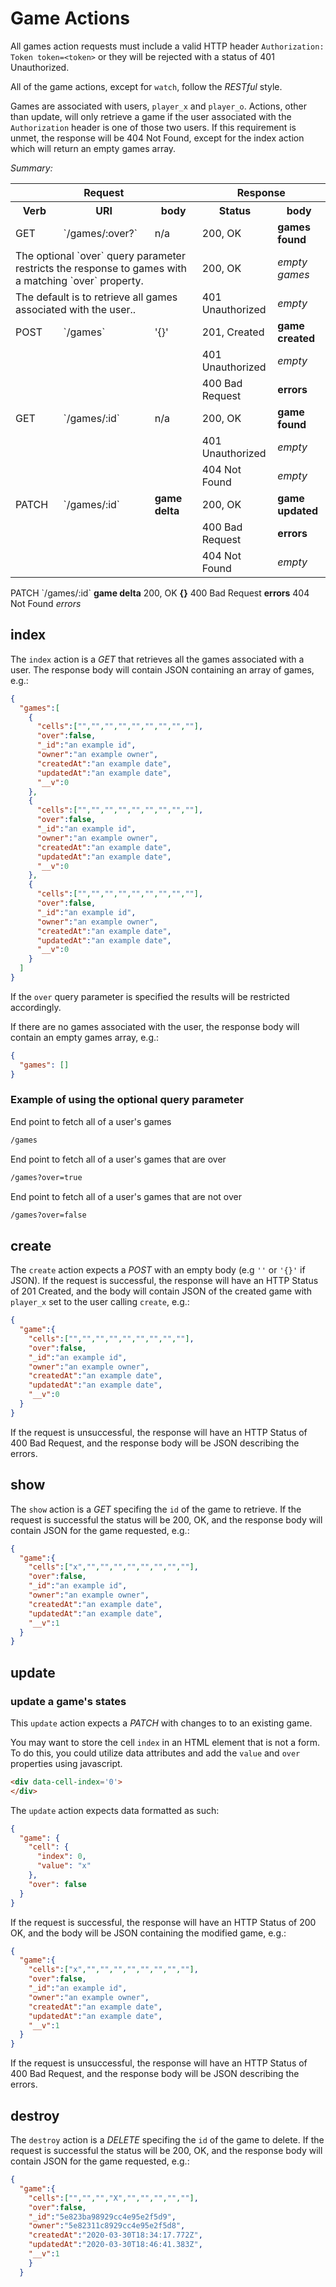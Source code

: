# Game Actions

All games action requests must include a valid HTTP header `Authorization:
Token token=<token>` or they will be rejected with a status of 401 Unauthorized.

All of the game actions, except for `watch`, follow the *RESTful* style.

Games are associated with users, `player_x` and `player_o`. Actions, other than
update, will only retrieve a game if the user associated with the
`Authorization` header is one of those two users. If this requirement is unmet,
the response will be 404 Not Found, except for the index action which will
return an empty games array.

*Summary:*

<table>
<tr>
  <th colspan="3">Request</th>
  <th colspan="2">Response</th>
</tr>
<tr>
  <th>Verb</th>
  <th>URI</th>
  <th>body</th>
  <th>Status</th>
  <th>body</th>
</tr>
<tr>
<td>GET</td>
<td>`/games/:over?`</td>
<td>n/a</td>
<td>200, OK</td>
<td><strong>games found</strong></td>
</tr>
<tr>
  <td colspan="3">
  The optional `over` query parameter restricts the response to games with a
   matching `over` property.
  </td>
  <td>200, OK</td>
  <td><em>empty games</em></td>
</tr>
<tr>
  <td colspan="3">
  The default is to retrieve all games associated with the user..
  </td>
  <td>401 Unauthorized</td>
  <td><em>empty</em></td>
</tr>
<tr>
<td>POST</td>
<td>`/games`</td>
<td>'{}'</td>
<td>201, Created</td>
<td><strong>game created</strong></td>
</tr>
<tr>
  <td colspan="3">
  </td>
  <td>401 Unauthorized</td>
  <td><em>empty</em></td>
</tr>
<tr>
  <td colspan="3">
  </td>
  <td>400 Bad Request</td>
  <td><strong>errors</strong></td>
</tr>
<tr>
<td>GET</td>
<td>`/games/:id`</td>
<td>n/a</td>
<td>200, OK</td>
<td><strong>game found</strong</td>
</tr>
<tr>
  <td colspan="3">
  </td>
  <td>401 Unauthorized</td>
  <td><em>empty</em></td>
</tr>
<tr>
  <td colspan="3">
  </td>
  <td>404 Not Found</td>
  <td><em>empty</em></td>
</tr>
<tr>
<td>PATCH</td>
<td>`/games/:id`</td>
<td><strong>game delta</strong></td>
<td>200, OK</td>
<td><strong>game updated</strong></td>
</tr>
<tr>
  <td colspan="3"></td>
  <td>400 Bad Request</td>
  <td><strong>errors</strong></td>
</tr>
<tr>
  <td colspan="3"></td>
  <td>404 Not Found</td>
  <td><em>empty</em></td>
</tr>
</table>
<td>PATCH</td>
<td>`/games/:id`</td>
<td><strong>game delta</strong></td>
<td>200, OK</td>
<td><strong>{}</strong></td>
</tr>
<tr>
  <td colspan="3"></td>
  <td>400 Bad Request</td>
  <td><strong>errors</strong></td>
</tr>
<tr>
  <td colspan="3"></td>
  <td>404 Not Found</td>
  <td><em>errors</em></td>
</tr>
</table>

## index

The `index` action is a *GET* that retrieves all the games associated with a
user. The response body will contain JSON containing an array of games, e.g.:

```json
{
  "games":[
    {
      "cells":["","","","","","","","",""],
      "over":false,
      "_id":"an example id",
      "owner":"an example owner",
      "createdAt":"an example date",
      "updatedAt":"an example date",
      "__v":0
    },
    {
      "cells":["","","","","","","","",""],
      "over":false,
      "_id":"an example id",
      "owner":"an example owner",
      "createdAt":"an example date",
      "updatedAt":"an example date",
      "__v":0
    },
    {
      "cells":["","","","","","","","",""],
      "over":false,
      "_id":"an example id",
      "owner":"an example owner",
      "createdAt":"an example date",
      "updatedAt":"an example date",
      "__v":0
    }
  ]
}
```

If the `over` query parameter is specified the results will be restricted
 accordingly.

If there are no games associated with the user, the response body will contain
 an empty games array, e.g.:

```json
{
  "games": []
}
```

### Example of using the optional query parameter

End point to fetch all of a user's games

```md
/games
```

End point to fetch all of a user's games that are over

```md
/games?over=true
```

End point to fetch all of a user's games that are not over

```md
/games?over=false
```

## create

The `create` action expects a *POST* with an empty body (e.g `''` or `'{}'` if
JSON). If the request is successful, the response will have an HTTP Status of
201 Created, and the body will contain JSON of the created game with `player_x`
set to the user calling `create`, e.g.:

```json
{
  "game":{
    "cells":["","","","","","","","",""],
    "over":false,
    "_id":"an example id",
    "owner":"an example owner",
    "createdAt":"an example date",
    "updatedAt":"an example date",
    "__v":0
  }
}
```

If the request is unsuccessful, the response will have an HTTP Status of 400 Bad
 Request, and the response body will be JSON describing the errors.

## show

The `show` action is a *GET* specifing the `id` of the game to retrieve. If the
request is successful the status will be 200, OK, and the response body will
contain JSON for the game requested, e.g.:

```json
{
  "game":{
    "cells":["x","","","","","","","",""],
    "over":false,
    "_id":"an example id",
    "owner":"an example owner",
    "createdAt":"an example date",
    "updatedAt":"an example date",
    "__v":1
  }
}

```

## update

### update a game's states

This `update` action expects a *PATCH* with changes to to an existing game.

You may want to store the cell `index` in an HTML element that is not a form.
To do this, you could utilize data attributes and add the `value` and `over`
properties using javascript.

```html
<div data-cell-index='0'>
</div>
```

The `update` action expects data formatted as such:

```json
{
  "game": {
    "cell": {
      "index": 0,
      "value": "x"
    },
    "over": false
  }
}
```

If the request is successful, the response will have an HTTP Status of 200 OK,
and the body will be JSON containing the modified game, e.g.:

```json
{
  "game":{
    "cells":["x","","","","","","","",""],
    "over":false,
    "_id":"an example id",
    "owner":"an example owner",
    "createdAt":"an example date",
    "updatedAt":"an example date",
    "__v":1
  }
}
```

If the request is unsuccessful, the response will have an HTTP Status of 400 Bad
Request, and the response body will be JSON describing the errors.

## destroy

The `destroy` action is a *DELETE* specifing the `id` of the game to delete. If the
request is successful the status will be 200, OK, and the response body will
contain JSON for the game requested, e.g.:

```json
{
  "game":{
    "cells":["","","","X","","","","",""],
    "over":false,
    "_id":"5e823ba98929cc4e95e2f5d9",
    "owner":"5e82311c8929cc4e95e2f5d8",
    "createdAt":"2020-03-30T18:34:17.772Z",
    "updatedAt":"2020-03-30T18:46:41.383Z",
    "__v":1
    }
  }

```
